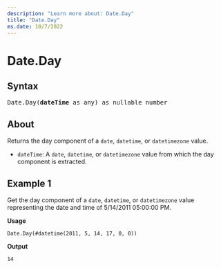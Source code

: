 ```yaml
---
description: "Learn more about: Date.Day"
title: "Date.Day"
ms.date: 10/7/2022
---
```

# Date.Day

## Syntax

<pre>
Date.Day(<b>dateTime</b> as any) as nullable number
</pre>

## About

Returns the day component of a `date`, `datetime`, or `datetimezone` value.

* `dateTime`: A `date`, `datetime`, or `datetimezone` value from which the day component is extracted.

## Example 1

Get the day component of a `date`, `datetime`, or `datetimezone` value representing the date and time of 5/14/2011 05:00:00 PM.

**Usage**

```powerquery-m
Date.Day(#datetime(2011, 5, 14, 17, 0, 0))
```

**Output**

`14`
